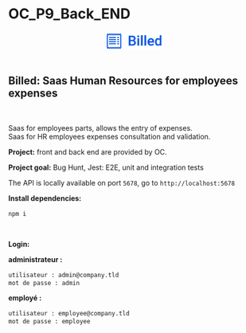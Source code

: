 <h1>OC_P9_Back_END</h1>

<div align='center'>

 <img src="./logo/logo.png" alt="Billed Logo" title="Billed Logo" width="115" height="auto" />

</div><br>

<h2>Billed: Saas Human Resources for employees expenses</h2><br>

Saas for employees parts, allows the entry of expenses.<br>
Saas for HR employees expenses consultation and validation.<br>


<strong>Project:</strong> front and back end are provided by OC. 

<strong>Project goal:</strong> Bug Hunt, Jest: E2E, unit and integration tests

The API is locally available on port `5678`, go to `http://localhost:5678`

<strong>Install dependencies:</strong>

```
npm i
```
<br>

<strong>Login:</strong>

<strong>administrateur :</strong> 
```
utilisateur : admin@company.tld 
mot de passe : admin
```
<strong>employé :</strong>
```
utilisateur : employee@company.tld
mot de passe : employee
```
